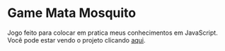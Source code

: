 # Game Mata Mosquito

Jogo feito para colocar em pratica meus conhecimentos em JavaScript. <br />
Você pode estar vendo o projeto clicando [aqui](https://game-mata-mosquito-one.vercel.app/).
